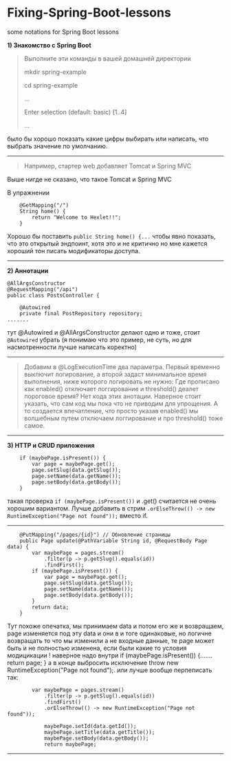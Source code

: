 # Fixing-Spring-Boot-lessons
some notations for Spring Boot lessons

**1) Знакомство с Spring Boot**
> Выполните эти команды в вашей домашней директории
> 
> mkdir spring-example
> 
>cd spring-example
> 
>...
> 
>Enter selection (default: basic) [1..4]
> 
>...  

было бы хорошо показать какие цифры выбирать или написать, что выбрать значение по умолчанию.
___
> Например, стартер web добавляет Tomcat и Spring MVC

Выше нигде не сказано, что такое Tomcat и Spring MVC

В упражнении 
```
    @GetMapping("/")
    String home() {
        return "Welcome to Hexlet!!";
    }
```

Хорошо бы поставить `public String home() {...` чтобы явно показать, что это открытый эндпоинт, хотя это и не критично но мне кажется хороший тон писать модификаторы доступа.
___
**2) Аннотации**
```
@AllArgsConstructor
@RequestMapping("/api")
public class PostsController {

    @Autowired
    private final PostRepository repository;
.......
```
тут @Autowired и @AllArgsConstructor делают одно и тоже, стоит `@Autowired` убрать (я понимаю что это пример, не суть, но для насмотренности лучше написать коректно)
___
>Добавим в @LogExecutionTime два параметра. Первый временно выключит логирование, а второй задаст минимальное время выполнения, ниже которого логировать не нужно:
Где прописано как enabled() отключает логгирование и threshold() деалет пороговое время? Нет кода этих анотации. Наверное стоит указать, что сам код мы пока что не приводим для упрощения.
А то создается впечатление, что просто указав enabled() мы волшебным путем отключаем логгирование и про threshold() тоже самое.
___
**3) HTTP и CRUD приложения**
```
    if (maybePage.isPresent()) {
        var page = maybePage.get();
        page.setSlug(data.getSlug());
        page.setName(data.getName());
        page.setBody(data.getBody());
    }
```
такая проверка `if (maybePage.isPresent())` и .get() считается не очень хорошим вариантом. Лучше добавить в стрим `.orElseThrow(() -> new RuntimeException("Page not found"));` вместо if.
___

```
    @PutMapping("/pages/{id}") // Обновление страницы
    public Page update(@PathVariable String id, @RequestBody Page data) {
        var maybePage = pages.stream()
            .filter(p -> p.getSlug().equals(id))
            .findFirst();
        if (maybePage.isPresent()) {
            var page = maybePage.get();
            page.setSlug(data.getSlug());
            page.setName(data.getName());
            page.setBody(data.getBody());
        }
        return data;
    }
```
Тут похоже опечатка, мы принимаем data и потом его же и возвращаем, page изменяется под эту data и они в и тоге одинаковые, но логичне возвращать то что мы изменили а не входные данные, те page может быть и не полностью изменена, если были какие то условия модицикации ! наверное надо  внутри if (maybePage.isPresent()) {....... return page; } а в конце выбросить исключение throw new RuntimeException("Page not found");.
или лучше вообще перпеписать так:
```
        var maybePage = pages.stream()
            .filter(p -> p.getSlug().equals(id))
            .findFirst()
            .orElseThrow(() -> new RuntimeException("Page not found"));

            maybePage.setId(data.getId());
            maybePage.setTitle(data.getTitle());
            maybePage.setBody(data.getBody());
            return maybePage;
```
___






